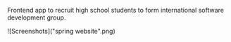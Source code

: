 Frontend app to recruit high school students to form international software development group.

![Screenshots]("spring website".png)
